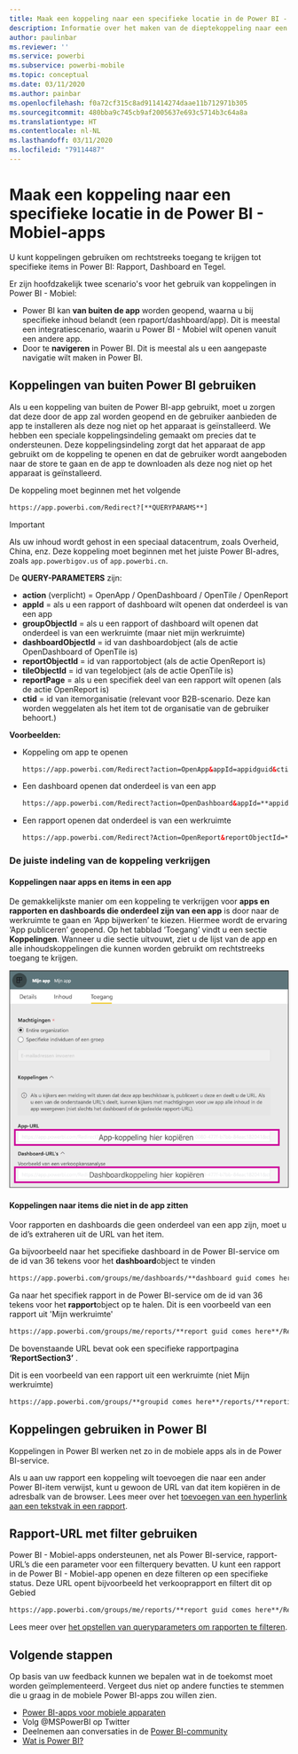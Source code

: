 ```yaml
---
title: Maak een koppeling naar een specifieke locatie in de Power BI - Mobiel-apps
description: Informatie over het maken van de dieptekoppeling naar een specifiek dashboard, tegel of rapport in de Power BI - Mobiel-app met een uniform resource identifier (URI).
author: paulinbar
ms.reviewer: ''
ms.service: powerbi
ms.subservice: powerbi-mobile
ms.topic: conceptual
ms.date: 03/11/2020
ms.author: painbar
ms.openlocfilehash: f0a72cf315c8ad911414274daae11b712971b305
ms.sourcegitcommit: 480bba9c745cb9af2005637e693c5714b3c64a8a
ms.translationtype: HT
ms.contentlocale: nl-NL
ms.lasthandoff: 03/11/2020
ms.locfileid: "79114487"
---
```

# <a name="create-a-link-to-a-specific-location-in-the-power-bi-mobile-apps"></a>Maak een koppeling naar een specifieke locatie in de Power BI - Mobiel-apps
U kunt koppelingen gebruiken om rechtstreeks toegang te krijgen tot specifieke items in Power BI: Rapport, Dashboard en Tegel.

Er zijn hoofdzakelijk twee scenario's voor het gebruik van koppelingen in Power BI - Mobiel: 

* Power BI kan **van buiten de app** worden geopend, waarna u bij specifieke inhoud belandt (een rpaport/dashboard/app). Dit is meestal een integratiescenario, waarin u Power BI - Mobiel wilt openen vanuit een andere app. 
* Door te **navigeren** in Power BI. Dit is meestal als u een aangepaste navigatie wilt maken in Power BI.


## <a name="use-links-from-outside-of-power-bi"></a>Koppelingen van buiten Power BI gebruiken
Als u een koppeling van buiten de Power BI-app gebruikt, moet u zorgen dat deze door de app zal worden geopend en de gebruiker aanbieden de app te installeren als deze nog niet op het apparaat is geïnstalleerd. We hebben een speciale koppelingsindeling gemaakt om precies dat te ondersteunen. Deze koppelingsindeling zorgt dat het apparaat de app gebruikt om de koppeling te openen en dat de gebruiker wordt aangeboden naar de store te gaan en de app te downloaden als deze nog niet op het apparaat is geïnstalleerd.

De koppeling moet beginnen met het volgende  
```html
https://app.powerbi.com/Redirect?[**QUERYPARAMS**]
```

> [!IMPORTANT]
> Als uw inhoud wordt gehost in een speciaal datacentrum, zoals Overheid, China, enz. Deze koppeling moet beginnen met het juiste Power BI-adres, zoals `app.powerbigov.us` of `app.powerbi.cn`.   
>


De **QUERY-PARAMETERS** zijn:
* **action** (verplicht) = OpenApp / OpenDashboard / OpenTile / OpenReport
* **appId** = als u een rapport of dashboard wilt openen dat onderdeel is van een app 
* **groupObjectId** = als u een rapport of dashboard wilt openen dat onderdeel is van een werkruimte (maar niet mijn werkruimte)
* **dashboardObjectId** = id van dashboardobject (als de actie OpenDashboard of OpenTile is)
* **reportObjectId** = id van rapportobject (als de actie OpenReport is)
* **tileObjectId** = id van tegelobject (als de actie OpenTile is)
* **reportPage** = als u een specifiek deel van een rapport wilt openen (als de actie OpenReport is)
* **ctid** = id van itemorganisatie (relevant voor B2B-scenario. Deze kan worden weggelaten als het item tot de organisatie van de gebruiker behoort.)

**Voorbeelden:**

* Koppeling om app te openen 
  ```html
  https://app.powerbi.com/Redirect?action=OpenApp&appId=appidguid&ctid=organizationid
  ```

* Een dashboard openen dat onderdeel is van een app 
  ```html
  https://app.powerbi.com/Redirect?action=OpenDashboard&appId=**appidguid**&dashboardObjectId=**dashboardidguid**&ctid=**organizationid**
  ```

* Een rapport openen dat onderdeel is van een werkruimte
  ```html
  https://app.powerbi.com/Redirect?Action=OpenReport&reportObjectId=**reportidguid**&groupObjectId=**groupidguid**&reportPage=**ReportSectionName**
  ```

### <a name="how-to-get-the-right-link-format"></a>De juiste indeling van de koppeling verkrijgen

#### <a name="links-of-apps-and-items-in-app"></a>Koppelingen naar apps en items in een app

De gemakkelijkste manier om een koppeling te verkrijgen voor **apps en rapporten en dashboards die onderdeel zijn van een app** is door naar de werkruimte te gaan en ‘App bijwerken’ te kiezen. Hiermee wordt de ervaring ‘App publiceren’ geopend. Op het tabblad ‘Toegang’ vindt u een sectie **Koppelingen**. Wanneer u die sectie uitvouwt, ziet u de lijst van de app en alle inhoudskoppelingen die kunnen worden gebruikt om rechtstreeks toegang te krijgen.

![Power BI-koppelingen voor het publiceren van de app ](./media/mobile-apps-links/mobile-link-copy-app-links.png)

#### <a name="links-of-items-not-in-app"></a>Koppelingen naar items die niet in de app zitten 

Voor rapporten en dashboards die geen onderdeel van een app zijn, moet u de id’s extraheren uit de URL van het item.

Ga bijvoorbeeld naar het specifieke dashboard in de Power BI-service om de id van 36 tekens voor het **dashboard**object te vinden 

```html
https://app.powerbi.com/groups/me/dashboards/**dashboard guid comes here**?ctid=**organization id comes here**`
```

Ga naar het specifiek rapport in de Power BI-service om de id van 36 tekens voor het **rapport**object op te halen.
Dit is een voorbeeld van een rapport uit 'Mijn werkruimte'

```html
https://app.powerbi.com/groups/me/reports/**report guid comes here**/ReportSection3?ctid=**organization id comes here**`
```
De bovenstaande URL bevat ook een specifieke rapportpagina **‘ReportSection3’** .

Dit is een voorbeeld van een rapport uit een werkruimte (niet Mijn werkruimte)

```html
https://app.powerbi.com/groups/**groupid comes here**/reports/**reportid comes here**/ReportSection1?ctid=**organizationid comes here**
```

## <a name="use-links-inside-power-bi"></a>Koppelingen gebruiken in Power BI

Koppelingen in Power BI werken net zo in de mobiele apps als in de Power BI-service.

Als u aan uw rapport een koppeling wilt toevoegen die naar een ander Power BI-item verwijst, kunt u gewoon de URL van dat item kopiëren in de adresbalk van de browser. Lees meer over het [toevoegen van een hyperlink aan een tekstvak in een rapport](https://docs.microsoft.com/power-bi/service-add-hyperlink-to-text-box).

## <a name="use-report-url-with-filter"></a>Rapport-URL met filter gebruiken
Power BI - Mobiel-apps ondersteunen, net als Power BI-service, rapport-URL’s die een parameter voor een filterquery bevatten. U kunt een rapport in de Power BI - Mobiel-app openen en deze filteren op een specifieke status. Deze URL opent bijvoorbeeld het verkooprapport en filtert dit op Gebied

```html
https://app.powerbi.com/groups/me/reports/**report guid comes here**/ReportSection3?ctid=**organization id comes here**&filter=Store/Territory eq 'NC'
```

Lees meer over [het opstellen van queryparameters om rapporten te filteren](https://docs.microsoft.com/power-bi/service-url-filters).

## <a name="next-steps"></a>Volgende stappen
Op basis van uw feedback kunnen we bepalen wat in de toekomst moet worden geïmplementeerd. Vergeet dus niet op andere functies te stemmen die u graag in de mobiele Power BI-apps zou willen zien. 

* [Power BI-apps voor mobiele apparaten](mobile-apps-for-mobile-devices.md)
* Volg @MSPowerBI op Twitter
* Deelnemen aan conversaties in de [Power BI-community](https://community.powerbi.com/)
* [Wat is Power BI?](../../fundamentals/power-bi-overview.md)

